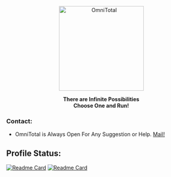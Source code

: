 <p align="center"><a href="https://github.com/n1n7u70"><img src="https://avatars.githubusercontent.com/u/160359868" width="225" height="225" alt="OmniTotal"></a></p>
<b><p align="center">There are Infinite Possibilities<br>Choose One and Run!</p></b>

### Contact:
* OmniTotal is Always Open For Any Suggestion or Help. <a href="mailto: officialomnitotal@gmail.com"> Mail! </a>

## Profile Status:
[![Readme Card](https://github-readme-stats.vercel.app/api/top-langs?username=toxic-noob&show_icons=true&locale=en&layout=compact&theme=algolia)](https://github.com/toxic-noob)
[![Readme Card](https://github-readme-stats.vercel.app/api?username=toxic-noob&show_icons=true&locale=en&theme=algolia)](https://github.com/toxic-noob)